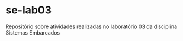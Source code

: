 # se-lab03
Repositório sobre atividades realizadas no laboratório 03 da disciplina Sistemas Embarcados
